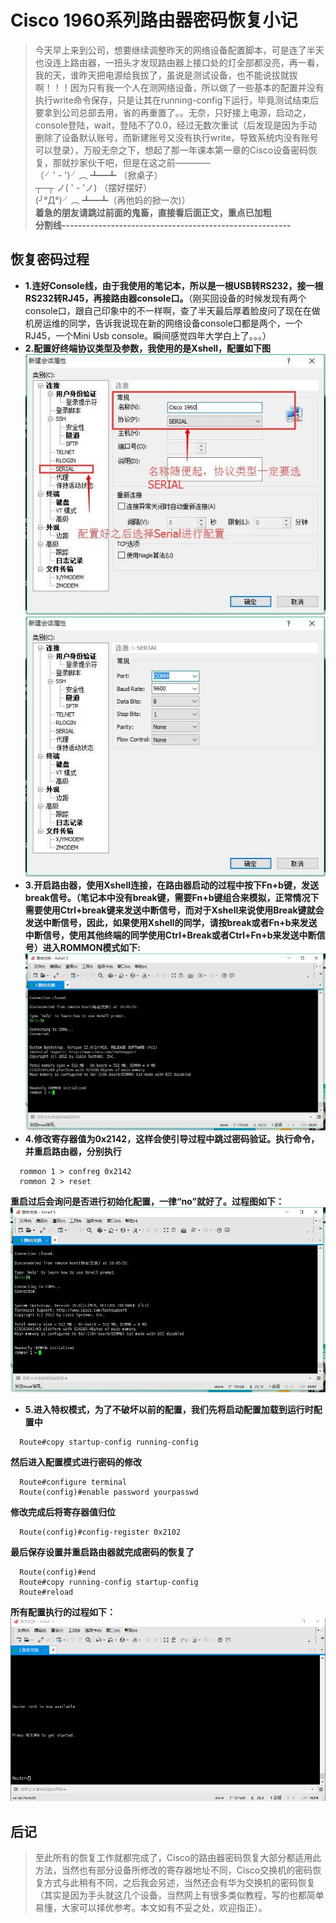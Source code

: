# Cisco 1960系列路由器密码恢复小记 #
> 今天早上来到公司，想要继续调整昨天的网络设备配置脚本，可是连了半天也没连上路由器，一扭头才发现路由器上接口处的灯全部都没亮，再一看，我的天，谁昨天把电源给我拔了，虽说是测试设备，也不能说拔就拔啊！！！因为只有我一个人在测网络设备，所以做了一些基本的配置并没有执行write命令保存，只是让其在running-config下运行，毕竟测试结束后要拿到公司总部去用，省的再重置了。。无奈，只好接上电源，启动之，console登陆，wait，登陆不了0.0，经过无数次重试（后发现是因为手动删除了设备默认账号，而新建账号又没有执行write，导致系统内没有账号可以登录），万般无奈之下，想起了那一年课本第一章的Cisco设备密码恢复，那就抄家伙干吧，但是在这之前————  
（╯' - ')╯︵ ┻━┻ （掀桌子）  
┬─┬ ノ( ' - 'ノ) （摆好摆好）  
(╯°Д°)╯︵ ┻━┻（再他妈的掀一次)）  
**着急的朋友请跳过前面的鬼畜，直接看后面正文，重点已加粗**  
**分割线--------------------------------------------------------**

## 恢复密码过程 ##
* **1.连好Console线，由于我使用的笔记本，所以是一根USB转RS232，接一根RS232转RJ45，再接路由器console口。**（刚买回设备的时候发现有两个console口，跟自己印象中的不一样啊，查了半天最后厚着脸皮问了现在在做机房运维的同学，告诉我说现在新的网络设备console口都是两个，一个RJ45，一个Mini Usb console。瞬间感觉四年大学白上了。。。）
* **2.配置好终端协议类型及参数，我使用的是Xshell，配置如下图**  
![Xshell配置](/Code/Img/NetWork/Cisco/Xshell_config1.jpg)  
![Xshell配置](/Code/Img/NetWork/Cisco/Xshell_config2.jpg)  
* **3.开启路由器，使用Xshell连接，在路由器启动的过程中按下Fn+b键，发送break信号。（笔记本中没有break键，需要Fn+b键组合来模拟，正常情况下需要使用Ctrl+break键来发送中断信号，而对于Xshell来说使用Break键就会发送中断信号，因此，如果使用Xshell的同学，请按break或者Fn+b来发送中断信号，使用其他终端的同学使用Ctrl+Break或者Ctrl+Fn+b来发送中断信号）进入ROMMON模式如下:**  
![Xshell配置](/Code/Img/NetWork/Cisco/ROMMON_MODE.jpg)
* **4.修改寄存器值为0x2142，这样会使引导过程中跳过密码验证。执行命令，并重启路由器，分别执行**
```
  rommon 1 > confreg 0x2142
  rommon 2 > reset
```
**重启过后会询问是否进行初始化配置，一律“no”就好了。过程图如下：**  
![Xshell配置](/Code/Img/NetWork/Cisco/ROMMON_MODE.jpg)
* **5.进入特权模式，为了不破坏以前的配置，我们先将启动配置加载到运行时配置中**
```
  Route#copy startup-config running-config
```
**然后进入配置模式进行密码的修改**
```
  Route#configure terminal
  Route(config)#enable password yourpasswd
```
**修改完成后将寄存器值归位**
```
  Route(config)#config-register 0x2102
```
**最后保存设置并重启路由器就完成密码的恢复了**
```
  Route(config)#end
  Route#copy running-config startup-config
  Route#reload
```
**所有配置执行的过程如下：**  
![Xshell配置](/Code/Img/NetWork/Cisco/Recovery_passwd.gif)
## 后记 ##
> 至此所有的恢复工作就都完成了，Cisco的路由器密码恢复大部分都适用此方法，当然也有部分设备所修改的寄存器地址不同，Cisco交换机的密码恢复方式与此稍有不同，之后我会另述，当然还会有华为交换机的密码恢复（其实是因为手头就这几个设备，当然网上有很多类似教程，写的也都简单易懂，大家可以择优参考。本文如有不妥之处，欢迎指正）。
